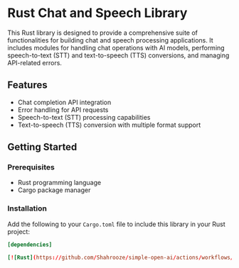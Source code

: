 # Rust Chat and Speech Library

This Rust library is designed to provide a comprehensive suite of functionalities for building chat and speech processing applications. It includes modules for handling chat operations with AI models, performing speech-to-text (STT) and text-to-speech (TTS) conversions, and managing API-related errors.

## Features

- Chat completion API integration
- Error handling for API requests
- Speech-to-text (STT) processing capabilities
- Text-to-speech (TTS) conversion with multiple format support

## Getting Started

### Prerequisites

- Rust programming language
- Cargo package manager

### Installation

Add the following to your `Cargo.toml` file to include this library in your Rust project:

```toml
[dependencies]

[![Rust](https://github.com/Shahrooze/simple-open-ai/actions/workflows/rust.yml/badge.svg)](https://github.com/Shahrooze/simple-open-ai/actions/workflows/rust.yml)
